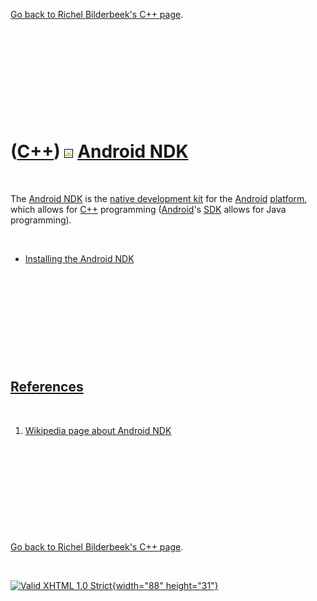 

[Go back to Richel Bilderbeek's C++ page](Cpp.htm).

 

 

 

 

 

([C++](Cpp.htm)) ![Android](PicAndroid.png) [Android NDK](CppAndroidNdk.htm)
============================================================================

 

The [Android NDK](CppAndroidNdk.htm) is the [native development
kit](CppNdk.htm) for the [Android](CppAndroid.htm)
[platform](CppOs.htm), which allows for [C++](Cpp.htm) programming
([Android](CppAndroid.htm)'s [SDK](CppSdk.htm) allows for Java
programming).

 

-   [Installing the Android NDK](CppAndroidNdkInstall.htm)

 

 

 

 

 

[References](CppReferences.htm)
-------------------------------

 

1.  [Wikipedia page about Android
    NDK](http://en.wikipedia.org/wiki/Native_Development_Kit)

 

 

 

 

 

[Go back to Richel Bilderbeek's C++ page](Cpp.htm).



 

[![Valid XHTML 1.0 Strict](valid-xhtml10.png){width="88"
height="31"}](http://validator.w3.org/check?uri=referer)
